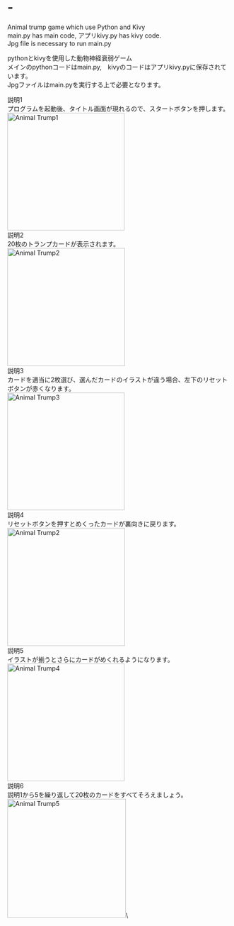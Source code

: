 # -
Animal trump game which use Python and Kivy\
main.py has main code, アプリkivy.py has kivy code.\
Jpg file is necessary to run main.py

pythonとkivyを使用した動物神経衰弱ゲーム\
メインのpythonコードはmain.py,　kivyのコードはアプリkivy.pyに保存されています。\
Jpgファイルはmain.pyを実行する上で必要となります。

説明1\
プログラムを起動後、タイトル画面が現れるので、スタートボタンを押します。\
<img width="265" alt="Animal Trump1" src="https://user-images.githubusercontent.com/103519421/163701790-38920341-4c81-4626-9c04-aa5c2d56c8f5.png">\
説明2\
20枚のトランプカードが表示されます。\
<img width="266" alt="Animal Trump2" src="https://user-images.githubusercontent.com/103519421/163701834-df269833-ca7d-46f8-8f02-171ec70ed503.png">\
説明3\
カードを適当に2枚選び、選んだカードのイラストが違う場合、左下のリセットボタンが赤くなります。\
<img width="265" alt="Animal Trump3" src="https://user-images.githubusercontent.com/103519421/163701843-d94e410e-d9d5-4e29-9bc5-399e4eae9029.png">\
説明4\
リセットボタンを押すとめくったカードが裏向きに戻ります。\
<img width="266" alt="Animal Trump2" src="https://user-images.githubusercontent.com/103519421/163701834-df269833-ca7d-46f8-8f02-171ec70ed503.png">\
説明5\
イラストが揃うとさらにカードがめくれるようになります。\
<img width="265" alt="Animal Trump4" src="https://user-images.githubusercontent.com/103519421/163701858-85cb03de-c5b7-4246-9823-7b35fa6053b8.png">\
説明6\
説明1から5を繰り返して20枚のカードをすべてそろえましょう。\
<img width="268" alt="Animal Trump5" src="https://user-images.githubusercontent.com/103519421/163703621-f2c61623-54d3-45db-a47a-a3a8da29a3ee.png">\
